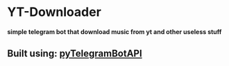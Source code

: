 # YT-Downloader
#### simple telegram bot that download music from yt and other useless stuff

## Built using: [pyTelegramBotAPI](https://github.com/eternnoir/pyTelegramBotAPI)
